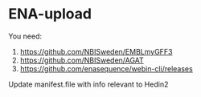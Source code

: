# ENA-upload
You need:
1. https://github.com/NBISweden/EMBLmyGFF3
2. https://github.com/NBISweden/AGAT
3. https://github.com/enasequence/webin-cli/releases

Update manifest.file with info relevant to Hedin2
